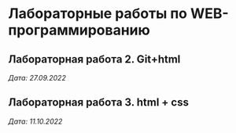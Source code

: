# Лабораторные работы по WEB-программированию

## Лабораторная работа 2. Git+html

*Дата: 27.09.2022*

## Лабораторная работа 3. html + css

*Дата: 11.10.2022*
